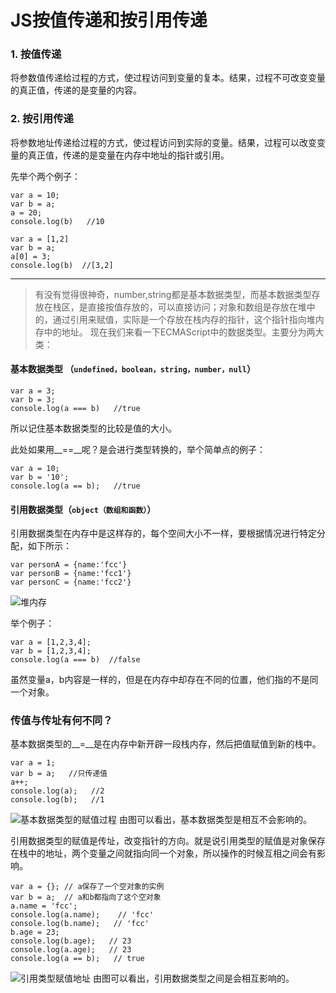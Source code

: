 # JS按值传递和按引用传递

### 1.   按值传递

将参数值传递给过程的方式，使过程访问到变量的复本。结果，过程不可改变变量的真正值，传递的是变量的内容。

### 2.   按引用传递

将参数地址传递给过程的方式，使过程访问到实际的变量。结果，过程可以改变变量的真正值，传递的是变量在内存中地址的指针或引用。

先举个两个例子：

```
var a = 10;
var b = a;
a = 20;
console.log(b)   //10

var a = [1,2]
var b = a;
a[0] = 3;
console.log(b)  //[3,2]
```

**************

>有没有觉得很神奇，number,string都是基本数据类型，而基本数据类型存放在栈区，是直接按值存放的，可以直接访问；对象和数组是存放在堆中的，通过引用来赋值，实际是一个存放在栈内存的指针，这个指针指向堆内存中的地址。
现在我们来看一下ECMAScript中的数据类型。主要分为两大类：

#### 基本数据类型 （`undefined，boolean，string，number，null`）

```
var a = 3;
var b = 3;
console.log(a === b)   //true
```
所以记住基本数据类型的比较是值的大小。

此处如果用__==__呢？是会进行类型转换的，举个简单点的例子：

```
var a = 10;
var b = '10';
console.log(a == b);   //true
```

#### 引用数据类型（`object（数组和函数）`）

引用数据类型在内存中是这样存的，每个空间大小不一样，要根据情况进行特定分配，如下所示：

```
var personA = {name:'fcc'}
var personB = {name:'fcc1'}
var personC = {name:'fcc2'}
```

![堆内存](http://upload-images.jianshu.io/upload_images/4506573-0d051e07fcf922c7.png?imageMogr2/auto-orient/strip%7CimageView2/2/w/1240)

举个例子：

```
var a = [1,2,3,4];
var b = [1,2,3,4];
console.log(a === b)  //false
```

虽然变量a，b内容是一样的，但是在内存中却存在不同的位置，他们指的不是同一个对象。

### 传值与传址有何不同？

基本数据类型的__=__是在内存中新开辟一段栈内存，然后把值赋值到新的栈中。

```
var a = 1;
var b = a;   //只传递值
a++;
console.log(a);   //2
console.log(b);   //1
```

![基本数据类型的赋值过程](http://upload-images.jianshu.io/upload_images/4506573-33bd6620c78de7d9.png?imageMogr2/auto-orient/strip%7CimageView2/2/w/1240)
由图可以看出，基本数据类型是相互不会影响的。

引用数据类型的赋值是传址，改变指针的方向。就是说引用类型的赋值是对象保存在栈中的地址，两个变量之间就指向同一个对象，所以操作的时候互相之间会有影响。

```
var a = {}; // a保存了一个空对象的实例
var b = a;  // a和b都指向了这个空对象
a.name = 'fcc';
console.log(a.name);    // 'fcc'
console.log(b.name);   // 'fcc'
b.age = 23;
console.log(b.age);   // 23
console.log(a.age);   // 23
console.log(a == b);   // true
```

![引用类型赋值地址](http://upload-images.jianshu.io/upload_images/4506573-ff4f38bc5226ce4c.png?imageMogr2/auto-orient/strip%7CimageView2/2/w/1240)
由图可以看出，引用数据类型之间是会相互影响的。